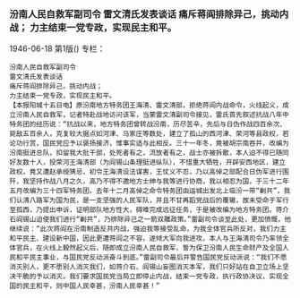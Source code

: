 ### 汾南人民自救军副司令  雷文清氏发表谈话  痛斥蒋阎排除异己，挑动内战；  力主结束一党专政，实现民主和平。

1946-06-18
第1版()
专栏：

    汾南人民自救军副司令
    雷文清氏发表谈话
    痛斥蒋阎排除异己，挑动内战；
    力主结束一党专政，实现民主和平。
    【本报阳城十五日电】原汾南地方特务团王海清、雷文清部，拒绝蒋阎内战命令，火线起义，成立汾南人民自救军，记者特赴战地访问该军，当蒙雷文清副司令接见，雷氏首先叙述抗战八年中特务团的经历说：“抗战以来，地方特务团曾转战汾南，历尽苦辛，先后与日伪作战四百余次、毙敌五百余人，克复较大据点如河津、马家庄等数处，建立了孤山的西河津、荣河等县政权，若论功行赏，国民党应予以褒扬接济，惟事实适与此相反。三十一年冬，竟被胡宗南吞并，改编为汾南挺进总队，扣留我大批干部，处死者有之，流放者有之，战士亦被拆散，本人迫不得已随同好友数十人，投荣河王海清部（为阎锡山条理挺进纵队），不惜重大牺牲，开辟安西地区，建立政权，竟又遭赵承绶猜忌，初令王海清设法谋害，王仗义不忍，乃以高倬之部配合日伪军进行围歼，我坚持作战八月之久，高乃不得不邀地方士绅与我等进行协商，我以相忍为国，于三十二年五月改编为三十四军特务团。去年十二月高倬之命令特务团由运城出发北上临汾一带“剿共”，我们认清八路军为国为民，是一支坚强的人民军队，并且不甘再蹈党战后的覆辙，故未受命于军行至孤西，乃提出申诉，证明部队地方性大，碍难完成远征任务，于是被改编为地方特务团。蒋介石阎锡山迫使我们进行“剿共”，乃排除异己之一箭双雕政策。”雷副司令谈至此处，更加愤慨，他继续说：“此次蒋阎在汾南制造反共内战，强迫我等接受乱命，为我全体官兵所反对，我们力主和平民主、建设新中国，因此更遭蒋阎之不容，遂倾大军向我进攻，本人与王海清司令乃率领全体官兵，在火线上毅然起义后，随即成立汾南人民自救军，誓为保卫汾南人民生命财产及全国人民和平民主事业，与国民党反动派奋斗到底。”雷副司令最后并警告国民党反动派说：“我们不愿消灭别人，更不愿别人消灭我们，如蒋介石、阎锡山妄图消灭本军，我们只好站在自卫立场上坚决干脆的予以消灭。我们要求国民党当局立即停止内战，结束一党专政，执行政协决议，实现全国的民主和平，则中国人民幸甚，汾南人民幸甚！”
